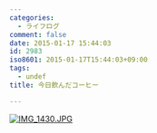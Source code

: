 ```yaml
---
categories:
  - ライフログ
comment: false
date: 2015-01-17 15:44:03
id: 2983
iso8601: 2015-01-17T15:44:03+09:00
tags:
  - undef
title: 今日飲んだコーヒー

---
```


<p><a href="https://www.nqou.net/wp-content/uploads/2015/01/IMG_1430.jpg"><img src="https://www.nqou.net/wp-content/uploads/2015/01/IMG_1430.jpg" alt="IMG_1430.JPG" class="alignnone size-full" /></a></p>
    	